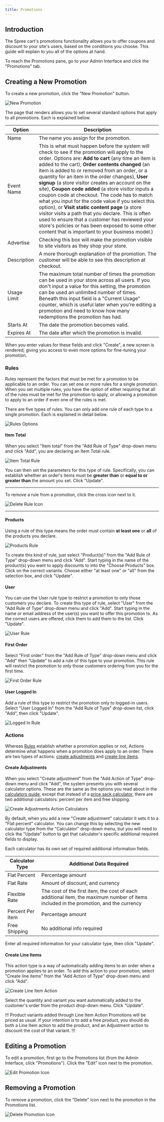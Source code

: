 ```yaml
---
title: Promotions
---
```


## Introduction

The Spree cart's promotions functionality allows you to offer coupons and discount to your site's users, based on the conditions you choose. This guide will explain to you all of the options at hand.

To reach the Promotions pane, go to your Admin Interface and click the "Promotions" tab.

## Creating a New Promotion

To create a new promotion, click the "New Promotion" button.

![New Promotion](../../images/user/promotions/new_promotion.jpg)

The page that renders allows you to set several standard options that apply to all promotions. Each is explained below.

Option | Description
|---|---|
Name | The name you assign for the promotion.
Event Name | This is what must happen before the system will check to see if the promotion will apply to the order. Options are: **Add to cart** (any time an item is added to the cart), **Order contents changed** (an item is added to or removed from an order, or a quantity for an item in the order changes), **User signup** (a store visitor creates an account on the site), **Coupon code added** (a store visitor inputs a coupon code at checkout. The code has to match what you input for the code value if you select this option), or **Visit static content page** (a store visitor visits a path that you declare. This is often used to ensure that a customer has reviewed your store's policies or has been exposed to some other content that is important to your business model.)
Advertise | Checking this box will make the promotion visible to site visitors as they shop your store.
Description | A more thorough explanation of the promotion. The customer will be able to see this description at checkout.
Usage Limit | The maximum total number of times the promotion can be used in your store across all users. If you don't input a value for this setting, the promotion can be used an unlimited number of times. Beneath this input field is a "Current Usage" counter, which is useful later when you're editing a promotion and need to know how many redemptions the promotion has had.
Starts At | The date the promotion becomes valid.
Expires At | The date after which the promotion is invalid.

When you enter values for these fields and click "Create", a new screen is rendered, giving you access to even more options for fine-tuning your promotion.

### Rules

Rules represent the factors that must be met for a promotion to be applicable to an order. You can set one or more rules for a single promotion. When you set multiple rules, you have the option of either requiring that all of the rules must be met for the promotion to apply, or allowing a promotion to apply to an order if even one of the rules is met.

There are five types of rules. You can only add one rule of each type to a single promotion. Each is explained in detail below.

![Rules Options](../../images/user/promotions/rules_options.jpg)

#### Item Total

When you select "Item total" from the "Add Rule of Type" drop-down menu and click "Add", you are declaring an Item Total rule.

![Item Total Rule](../../images/user/promotions/item_total_rule.jpg)

You can then set the parameters for this type of rule. Specifically, you can establish whether an order's items must be **greater than** or **equal to or greater than** the amount you set. Click "Update".

***
To remove a rule from a promotion, click the cross icon next to it.

![Delete Rule Icon](../../images/user/promotions/delete_rule_icon.jpg)
***

#### Products

Using a rule of this type means the order must contain **at least one** or **all** of the products you declare.

![Products Rule](../../images/user/promotions/products_rule.jpg)

To create this kind of rule, just select "Product(s)" from the "Add Rule of Type" drop-down menu and click "Add". Start typing in the name of the product(s) you want to apply discounts to into the "Choose Products" box. Click on the correct variants. Choose either "at least one" or "all" from the selection box, and click "Update".

#### User

You can use the User rule type to restrict a promotion to only those customers you declare. To create this type of rule, select "User" from the "Add Rule of Type" drop-down menu and click "Add". Start typing in the name or email address of the user(s) you want to offer this promotion to. As the correct users are offered, click them to add them to the list. Click "Update".

![User Rule](../../images/user/promotions/user_rule.jpg)

#### First Order

Select "First order" from the "Add Rule of Type" drop-down menu and click "Add" then "Update" to add a rule of this type to your promotion. This rule will restrict the promotion to only those customers ordering from you for the first time.

![First Order Rule](../../images/user/promotions/first_order_rule.jpg)

#### User Logged In

Add a rule of this type to restrict the promotion only to logged-in users. Select "User Logged In" from the "Add Rule of Type" drop-down list, click "Add", then click "Update".

![Logged In Rule](../../images/user/promotions/logged_in_rule.jpg)

### Actions

Whereas [Rules](#rules) establish whether a promotion applies or not, Actions determine what happens when a promotion does apply to an order. There are two types of actions: [create adjustments](#create-adjustments) and [create line items](#create-line-items).

#### Create Adjustments

When you select "Create adjustment" from the "Add Action of Type" drop-down menu and click "Add", the system presents you with several calculator options. These are the same as the options you read about in the [calculators guide](calculators), except that instead of a [price sack calculator](calculators#price-sack), there are two additional calculators: percent per item and free shipping.

![Create Adjustments Action Calculators](../../images/user/promotions/create_adjustment.jpg)

By default, when you add a new "Create adjustment" calculator it sets it to a "Flat percent" calculator. You can change this by selecting the new calculator type from the "Calculator" drop-down menu, but you will need to click the "Update" button to get that calculator's specific additional required fields to display.

Each calculator has its own set of required additional information fields.

Calculator Type | Additional Data Required
|---|---|
Flat Percent | Percentage amount
Flat Rate | Amount of discount, and currency
Flexible Rate | The cost of the first item, the cost of each additional item, the maximum number of items included in the promotion, and the currency
Percent Per Item | Percentage amount
Free Shipping | No additional info required

Enter all required information for your calculator type, then click "Update".

#### Create Line Items

This action type is a way of automatically adding items to an order when a promotion applies to an order. To add this action to your promotion, select "Create line items" from the "Add Action of Type" drop-down menu and click "Add".

![Create Line Item Action](../../images/user/promotions/create_line_item.jpg)

Select the quantity and variant you want automatically added to the customer's order from the product drop-down menu. Click "Update".

!!!
Product variants added through Line Item Action Promotions will be priced as usual. If your intention is to add a free product, you should do both a Line Item action to add the product, and an Adjustment action to discount the cost of that variant.
!!!

## Editing a Promotion

To edit a promotion, first go to the Promotions list (from the Admin Interface, click "Promotions"). Click the "Edit" icon next to the promotion.

![Edit Promotion Icon](../../images/user/promotions/edit_promotion_icon.jpg)

## Removing a Promotion

To remove a promotion, click the "Delete" icon next to the promotion in the Promotions list.

![Delete Promotion Icon](../../images/user/promotions/delete_promotion_icon.jpg)
